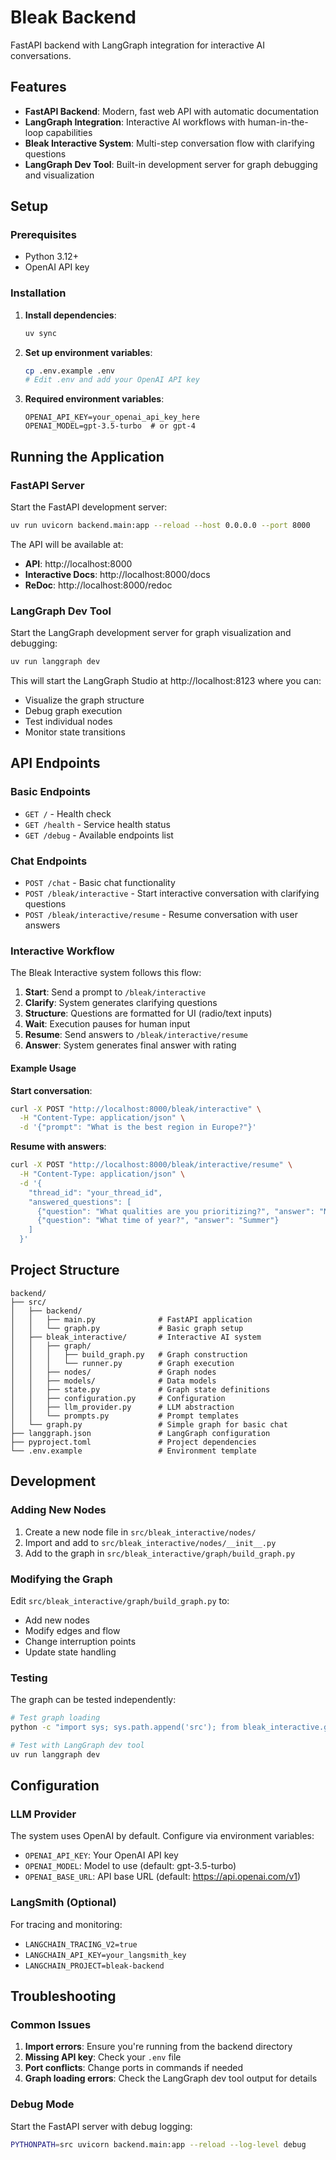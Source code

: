 # Bleak Backend

FastAPI backend with LangGraph integration for interactive AI conversations.

## Features

- **FastAPI Backend**: Modern, fast web API with automatic documentation
- **LangGraph Integration**: Interactive AI workflows with human-in-the-loop capabilities
- **Bleak Interactive System**: Multi-step conversation flow with clarifying questions
- **LangGraph Dev Tool**: Built-in development server for graph debugging and visualization

## Setup

### Prerequisites

- Python 3.12+
- OpenAI API key

### Installation

1. **Install dependencies**:

   ```bash
   uv sync
   ```

2. **Set up environment variables**:

   ```bash
   cp .env.example .env
   # Edit .env and add your OpenAI API key
   ```

3. **Required environment variables**:
   ```
   OPENAI_API_KEY=your_openai_api_key_here
   OPENAI_MODEL=gpt-3.5-turbo  # or gpt-4
   ```

## Running the Application

### FastAPI Server

Start the FastAPI development server:

```bash
uv run uvicorn backend.main:app --reload --host 0.0.0.0 --port 8000
```

The API will be available at:

- **API**: http://localhost:8000
- **Interactive Docs**: http://localhost:8000/docs
- **ReDoc**: http://localhost:8000/redoc

### LangGraph Dev Tool

Start the LangGraph development server for graph visualization and debugging:

```bash
uv run langgraph dev
```

This will start the LangGraph Studio at http://localhost:8123 where you can:

- Visualize the graph structure
- Debug graph execution
- Test individual nodes
- Monitor state transitions

## API Endpoints

### Basic Endpoints

- `GET /` - Health check
- `GET /health` - Service health status
- `GET /debug` - Available endpoints list

### Chat Endpoints

- `POST /chat` - Basic chat functionality
- `POST /bleak/interactive` - Start interactive conversation with clarifying questions
- `POST /bleak/interactive/resume` - Resume conversation with user answers

### Interactive Workflow

The Bleak Interactive system follows this flow:

1. **Start**: Send a prompt to `/bleak/interactive`
2. **Clarify**: System generates clarifying questions
3. **Structure**: Questions are formatted for UI (radio/text inputs)
4. **Wait**: Execution pauses for human input
5. **Resume**: Send answers to `/bleak/interactive/resume`
6. **Answer**: System generates final answer with rating

#### Example Usage

**Start conversation**:

```bash
curl -X POST "http://localhost:8000/bleak/interactive" \
  -H "Content-Type: application/json" \
  -d '{"prompt": "What is the best region in Europe?"}'
```

**Resume with answers**:

```bash
curl -X POST "http://localhost:8000/bleak/interactive/resume" \
  -H "Content-Type: application/json" \
  -d '{
    "thread_id": "your_thread_id",
    "answered_questions": [
      {"question": "What qualities are you prioritizing?", "answer": "Natural beauty and affordability"},
      {"question": "What time of year?", "answer": "Summer"}
    ]
  }'
```

## Project Structure

```
backend/
├── src/
│   ├── backend/
│   │   ├── main.py              # FastAPI application
│   │   └── graph.py             # Basic graph setup
│   ├── bleak_interactive/       # Interactive AI system
│   │   ├── graph/
│   │   │   ├── build_graph.py   # Graph construction
│   │   │   └── runner.py        # Graph execution
│   │   ├── nodes/               # Graph nodes
│   │   ├── models/              # Data models
│   │   ├── state.py             # Graph state definitions
│   │   ├── configuration.py     # Configuration
│   │   ├── llm_provider.py      # LLM abstraction
│   │   └── prompts.py           # Prompt templates
│   └── graph.py                 # Simple graph for basic chat
├── langgraph.json               # LangGraph configuration
├── pyproject.toml               # Project dependencies
└── .env.example                 # Environment template
```

## Development

### Adding New Nodes

1. Create a new node file in `src/bleak_interactive/nodes/`
2. Import and add to `src/bleak_interactive/nodes/__init__.py`
3. Add to the graph in `src/bleak_interactive/graph/build_graph.py`

### Modifying the Graph

Edit `src/bleak_interactive/graph/build_graph.py` to:

- Add new nodes
- Modify edges and flow
- Change interruption points
- Update state handling

### Testing

The graph can be tested independently:

```bash
# Test graph loading
python -c "import sys; sys.path.append('src'); from bleak_interactive.graph.build_graph import graph; print('Graph loaded successfully')"

# Test with LangGraph dev tool
uv run langgraph dev
```

## Configuration

### LLM Provider

The system uses OpenAI by default. Configure via environment variables:

- `OPENAI_API_KEY`: Your OpenAI API key
- `OPENAI_MODEL`: Model to use (default: gpt-3.5-turbo)
- `OPENAI_BASE_URL`: API base URL (default: https://api.openai.com/v1)

### LangSmith (Optional)

For tracing and monitoring:

- `LANGCHAIN_TRACING_V2=true`
- `LANGCHAIN_API_KEY=your_langsmith_key`
- `LANGCHAIN_PROJECT=bleak-backend`

## Troubleshooting

### Common Issues

1. **Import errors**: Ensure you're running from the backend directory
2. **Missing API key**: Check your `.env` file
3. **Port conflicts**: Change ports in commands if needed
4. **Graph loading errors**: Check the LangGraph dev tool output for details

### Debug Mode

Start the FastAPI server with debug logging:

```bash
PYTHONPATH=src uvicorn backend.main:app --reload --log-level debug
```
